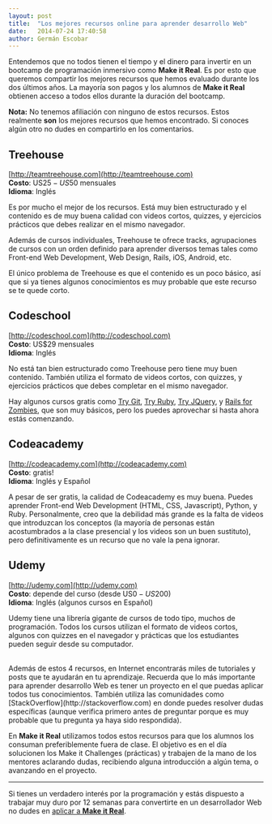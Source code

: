 ```yaml
---
layout: post
title:  "Los mejores recursos online para aprender desarrollo Web"
date:   2014-07-24 17:40:58
author: Germán Escobar
---
```


Entendemos que no todos tienen el tiempo y el dinero para invertir en un bootcamp de programación inmersivo como **Make it Real**. Es por esto que queremos compartir los mejores recursos que hemos evaluado durante los dos últimos años. La mayoría son pagos y los alumnos de **Make it Real** obtienen acceso a todos ellos durante la duración del bootcamp.

**Nota:** No tenemos afiliación con ninguno de estos recursos. Estos realmente **son** los mejores recursos que hemos encontrado. Si conoces algún otro no dudes en compartirlo en los comentarios.

## Treehouse

[http://teamtreehouse.com](http://teamtreehouse.com)<br>
**Costo**: US$25 - US$50 mensuales<br>
**Idioma**: Inglés

Es por mucho el mejor de los recursos. Está muy bien estructurado y el contenido es de muy buena calidad con videos cortos, quizzes, y ejercicios prácticos que debes realizar en el mismo navegador.

Además de cursos individuales, Treehouse te ofrece tracks, agrupaciones de cursos con un orden definido para aprender diversos temas tales como Front-end Web Development, Web Design, Rails, iOS, Android, etc.

El único problema de Treehouse es que el contenido es un poco básico, así que si ya tienes algunos conocimientos es muy probable que este recurso se te quede corto.

## Codeschool

[http://codeschool.com](http://codeschool.com)<br>
**Costo**: US$29 mensuales<br>
**Idioma**: Inglés

No está tan bien estructurado como Treehouse pero tiene muy buen contenido. También utiliza el formato de videos cortos, con quizzes, y ejercicios prácticos que debes completar en el mismo navegador.

Hay algunos cursos gratis como [Try Git](https://try.github.io), [Try Ruby](http://tryruby.org/), [Try JQuery](http://try.jquery.com/), y [Rails for Zombies](http://railsforzombies.org/), que son muy básicos, pero los puedes aprovechar si hasta ahora estás comenzando.

## Codeacademy

[http://codeacademy.com](http://codeacademy.com)<br>
**Costo**: gratis!<br>
**Idioma**: Inglés y Español

A pesar de ser gratis, la calidad de Codeacademy es muy buena. Puedes aprender Front-end Web Development (HTML, CSS, Javascript), Python, y Ruby. Personalmente, creo que la debilidad más grande es la falta de videos que introduzcan los conceptos (la mayoría de personas están acostumbrados a la clase presencial y los videos son un buen sustituto), pero definitivamente es un recurso que no vale la pena ignorar.

## Udemy

[http://udemy.com](http://udemy.com)<br>
**Costo**: depende del curso (desde US$0 - US$200)<br>
**Idioma**: Inglés (algunos cursos en Español)

Udemy tiene una librería gigante de cursos de todo tipo, muchos de programación. Todos los cursos utilizan el formato de videos cortos, algunos con quizzes en el navegador y prácticas que los estudiantes pueden seguir desde su computador.

<br>
Además de estos 4 recursos, en Internet encontrarás miles de tutoriales y posts que te ayudarán en tu aprendizaje. Recuerda que lo más importante para aprender desarrollo Web es tener un proyecto en el que puedas aplicar todos tus conocimientos. También utiliza las comunidades como [StackOverflow](http://stackoverflow.com) en donde puedes resolver dudas específicas (aunque verifica primero antes de preguntar porque es muy probable que tu pregunta ya haya sido respondida).

En **Make it Real** utilizamos todos estos recursos para que los alumnos los consuman preferiblemente fuera de clase. El objetivo es en el día solucionen los Make it Challenges (prácticas) y trabajen de la mano de los mentores aclarando dudas, recibiendo alguna introducción a algún tema, o avanzando en el proyecto.

***

Si tienes un verdadero interés por la programación y estás dispuesto a trabajar muy duro por 12 semanas para convertirte en un desarrollador Web no dudes en [aplicar a **Make it Real**](/apply).